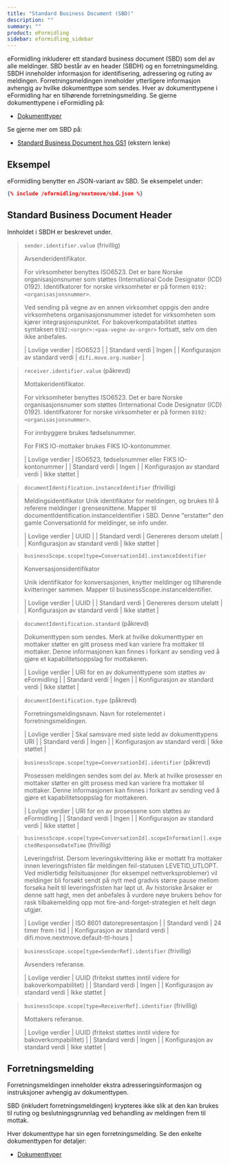 ```yaml
---
title: "Standard Business Document (SBD)"
description: ""
summary: ""
product: eFormidling
sidebar: eformidling_sidebar
---
```


eFormidling inkluderer ett standard business document (SBD) som del av alle meldinger. SBD består av en header (SBDH) og
en forretningsmelding. SBDH inneholder informasjon for identifisering, adressering og ruting av meldingen.
Forretningsmeldingen inneholder ytterligere informasjon avhengig av hvilke dokumenttype som sendes. Hver av
dokumenttypene i eFormidling har en tilhørende forretningsmelding. Se gjerne dokumenttypene i eFormidling på:

- [Dokumenttyper](./)

Se gjerne mer om SBD på:

- [Standard Business Document hos GS1](https://www.gs1.org/standards/edi/standard-business-document-header-sbdh) (ekstern lenke)

## Eksempel

eFormidling benytter en JSON-variant av SBD. Se eksempelet under:

```json
{% include /eformidling/nextmove/sbd.json %}
```

## Standard Business Document Header

Innholdet i SBDH er beskrevet under.

> `sender.identifier.value` (frivillig)
>
> Avsenderidentifikator.
> 
> For virksomheter benyttes ISO6523. Det er bare Norske organisasjonsnumer som støttes (International Code Designator
> (ICD) 0192). Identifkatorer for norske virksomheter er på formen `0192:<organisasjonsnummer>`. 
> 
> Ved sending på vegne av en annen virksomhet oppgis den andre virksomhetens organisasjonsnummer istedet for
> virksomheten som kjører integrasjonspunktet. For bakoverkompatabilitet støttes syntaksen
> `0192:<orgnr>:<paa-vegne-av-orgnr>` fortsatt, selv om den ikke anbefales.
>
> | Lovlige verdier                 | ISO6523                |
> | Standard verdi                  | Ingen                  |
> | Konfigurasjon av standard verdi | `difi.move.org.number` |

> `receiver.identifier.value` (påkrevd)
>
> Mottakeridentifikator.
>
> For virksomheter benyttes ISO6523. Det er bare Norske organisasjonsnumer som støttes (International Code Designator
> (ICD) 0192). Identifkatorer for norske virksomheter er på formen `0192:<organisasjonsnummer>`.
>
> For innbyggere brukes fødselsnummer.
> 
> For FIKS IO-mottaker brukes FIKS IO-kontonummer.
>
> | Lovlige verdier                 | ISO6523, fødselsnummer eller FIKS IO-kontonummer |
> | Standard verdi                  | Ingen                                            |
> | Konfigurasjon av standard verdi | Ikke støttet                                     |

> `documentIdentification.instanceIdentifier` (frivillig)
>
> Meldingsidentifikator
> Unik identifikator for meldingen, og brukes til å referere meldinger i grensesnittene. Mapper til documentIdentification.instanceIdentifier i SBD. Denne "erstatter" den gamle ConversationId for meldinger, se info under.
>
> | Lovlige verdier                 | UUID                     |
> | Standard verdi                  | Genereres dersom utelatt |
> | Konfigurasjon av standard verdi | Ikke støttet             |


> `businessScope.scope[type=ConversationId].instanceIdentifier`
>
> Konversasjonsidentifikator
>
> Unik identifikator for konversasjonen, knytter meldinger og tilhørende kvitteringer sammen. Mapper til businessScope.instanceIdentifier.
>
> | Lovlige verdier                 | UUID                     |
> | Standard verdi                  | Genereres dersom utelatt |
> | Konfigurasjon av standard verdi | Ikke støttet             |

> `documentIdentification.standard` (påkrevd)
>
> Dokumenttypen som sendes. Merk at hvilke dokumenttyper en mottaker støtter en gitt prosess med kan variere fra
> mottaker til mottaker. Denne informasjonen kan finnes i forkant av sending ved å gjøre et kapabilitetsoppslag for
> mottakeren.
>
> | Lovlige verdier                 | URI for en av dokumenttypene som støttes av eFormidling |
> | Standard verdi                  | Ingen                                                   |
> | Konfigurasjon av standard verdi | Ikke støttet                                            |

> `documentIdentification.type` (påkrevd)
> 
> Forretningsmeldingsnavn. Navn for rotelementet i forretningsmeldingen.
>
> | Lovlige verdier                 | Skal samsvare med siste ledd av dokumenttypens URI |
> | Standard verdi                  | Ingen                                              |
> | Konfigurasjon av standard verdi | Ikke støttet                                       |

> `businessScope.scope[type=ConversationId].identifier` (påkrevd)
>
> Prosessen meldingen sendes som del av. Merk at hvilke prosesser en mottaker støtter en gitt prosess med kan variere
> fra mottaker til mottaker. Denne informasjonen kan finnes i forkant av sending ved å gjøre et kapabilitetsoppslag for
> mottakeren.
>
> | Lovlige verdier                 | URI for en av prosessene som støttes av eFormidling |
> | Standard verdi                  | Ingen                                               |
> | Konfigurasjon av standard verdi | Ikke støttet                                        |

> `businessScope.scope[type=ConversationId].scopeInformation[].expectedResponseDateTime` (frivillig)
>
> Leveringsfrist. Dersom leveringskvittering ikke er mottatt fra mottaker innen leveringsfristen får meldingen
> feil-statusen LEVETID_UTLOPT. Ved midlertidig feilsituasjoner (for eksempel nettverksproblemer) vil meldinger bli
> forsøkt sendt på nytt med gradvis større pause mellom forsøka heilt til leveringsfristen har løpt ut. Av historiske
> årsaker er denne satt høgt, men det anbefales å vurdere nøye brukers behov for rask tilbakemelding opp mot
> fire-and-forget-strategien et helt døgn utgjør.
>
> | Lovlige verdier                 | ISO 8601 datorepresentasjon          |
> | Standard verdi                  | 24 timer frem i tid                  |
> | Konfigurasjon av standard verdi | difi.move.nextmove.default-ttl-hours |

> `businessScope.scope[type=SenderRef].identifier` (frivillig)
> 
> Avsenders referanse.
>
> | Lovlige verdier                 | UUID (fritekst støttes inntil videre for bakoverkompabilitet) |
> | Standard verdi                  | Ingen                                                         |
> | Konfigurasjon av standard verdi | Ikke støttet                                                  |

> `businessScope.scope[type=ReceiverRef].identifier` (frivillig)
> 
> Mottakers referanse.
>
> | Lovlige verdier                 | UUID (fritekst støttes inntil videre for bakoverkompabilitet) |
> | Standard verdi                  | Ingen                                                         |
> | Konfigurasjon av standard verdi | Ikke støttet                                                  |

## Forretningsmelding

Forretningsmeldingen inneholder ekstra adresseringsinformasjon og instruksjoner avhengig av dokumenttypen.

SBD (inkludert forretningsmeldingen) krypteres ikke slik at den kan brukes til ruting og beslutningsgrunnlag ved
behandling av meldingen frem til mottak.

Hver dokumenttype har sin egen forretningsmelding. Se den enkelte dokumenttypen for detaljer:

- [Dokumenttyper](./)
